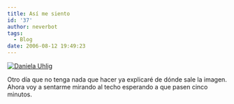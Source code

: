 ```yaml
---
title: Así me siento
id: '37'
author: neverbot
tags:
  - Blog
date: 2006-08-12 19:49:23
---
```


[![Daniela Uhlig](./Daniela%20Uhlig.jpg "Daniela Uhlig")](./Daniela%20Uhlig.jpg "Daniela Uhlig")

Otro día que no tenga nada que hacer ya explicaré de dónde sale la imagen. Ahora voy a sentarme mirando al techo esperando a que pasen cinco minutos.
